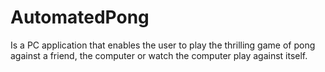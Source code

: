 # AutomatedPong
Is a PC application that enables the user to play the thrilling game of pong against a friend, the computer or watch the computer play against itself.
